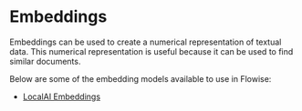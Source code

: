 # Embeddings

Embeddings can be used to create a numerical representation of textual data. This numerical representation is useful because it can be used to find similar documents.

Below are some of the embedding models available to use in Flowise:

* [LocalAI Embeddings](localai-embeddings.md)
